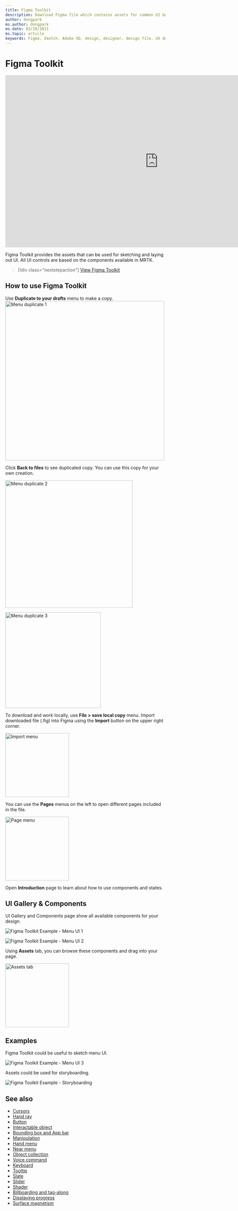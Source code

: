```yaml
---
title: Figma Toolkit
description: Download Figma file which contains assets for common UI building blocks.
author: dongpark
ms.author: dongpark
ms.date: 03/29/2021
ms.topic: article
keywords: Figma, Sketch, Adobe XD, design, designer, design file, UX design, HoloLens, MRTK, Mixed Reality Toolkit
---
```


# Figma Toolkit

<iframe src="https://channel9.msdn.com/Shows/Docs-Mixed-Reality/Figma-Toolkit-MRTK/player" width="960" height="540" allowFullScreen frameBorder="0" title="Figma Toolkit MRTK - Microsoft Channel 9 Video" allow="accelerometer; autoplay; encrypted-media; gyroscope; picture-in-picture" allowfullscreen></iframe>
<br>

Figma Toolkit provides the assets that can be used for sketching and laying out UI. All UI controls are based on the components available in MRTK. 

> [!div class="nextstepaction"]
> [View Figma Toolkit](https://www.figma.com/file/ltLag9SxjUIyLQFsp7NNE7/Mixed-Reality-Toolkit-for-Figma?node-id=116%3A4)

## How to use Figma Toolkit
Use **Duplicate to your drafts** menu to make a copy.
<img src="images/UX_Figma_Use1.png" width="500px" alt="Menu duplicate 1"><br>

Click **Back to files** to see duplicated copy. You can use this copy for your own creation.

<img src="images/UX_Figma_Use2.png" width="400px" alt="Menu duplicate 2"><br>

<img src="images/UX_Figma_Use3.png" width="300px" alt="Menu duplicate 3"><br>

To download and work locally, use **File > save local copy** menu. Import downloaded file (.fig) into Figma using the **Import** button on the upper right corner.

<img src="images/UX_FigmaToolkit_Import.png" width="200px" alt="Import menu"><br>

You can use the **Pages** menus on the left to open different pages included in the file.

<img src="images/UX_FigmaToolkit_PageMenu.png" width="200px" alt="Page menu"><br>

Open **Introduction** page to learn about how to use components and states.

## UI Gallery & Components
UI Gallery and Components page show all available components for your design.

![Figma Toolkit Example - Menu UI 1](images/UX_FigmaToolkit_Components_Menu1.png)<br>

![Figma Toolkit Example - Menu UI 2](images/UX_FigmaToolkit_Components_Menu2.png)<br>

Using **Assets** tab, you can browse these components and drag into your page.

<img src="images/UX_FigmaToolkit_Components_Menu3.png" width="200px" alt="Assets tab"><br>


## Examples

Figma Toolkit could be useful to sketch menu UI. 

![Figma Toolkit Example - Menu UI 3](images/UX_FigmaToolkit_Examples_Menu.png)<br>


Assets could be used for storyboarding.

![Figma Toolkit Example - Storyboarding](images/UX_FigmaToolkit_Examples_Storyboarding.png)<br>


## See also

* [Cursors](cursors.md)
* [Hand ray](point-and-commit.md)
* [Button](button.md)
* [Interactable object](interactable-object.md)
* [Bounding box and App bar](app-bar-and-bounding-box.md)
* [Manipulation](direct-manipulation.md)
* [Hand menu](hand-menu.md)
* [Near menu](near-menu.md)
* [Object collection](object-collection.md)
* [Voice command](voice-input.md)
* [Keyboard](keyboard.md)
* [Tooltip](tooltip.md)
* [Slate](slate.md)
* [Slider](slider.md)
* [Shader](shader.md)
* [Billboarding and tag-along](billboarding-and-tag-along.md)
* [Displaying progress](progress.md)
* [Surface magnetism](surface-magnetism.md)
